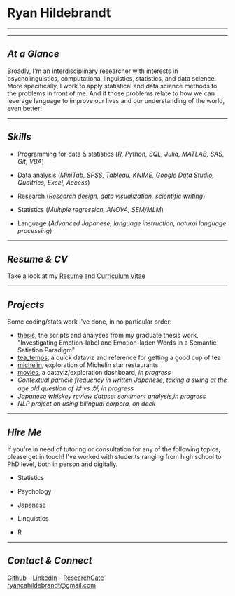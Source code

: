 # Ryan Hildebrandt

---

---

## *At a Glance*

Broadly, I'm an interdisciplinary researcher with interests in psycholinguistics, computational linguistics, statistics, and data science. More specifically, I work to apply statistical and data science methods to the problems in front of me. And if those problems relate to how we can leverage language to improve our lives and our understanding of the world, even better!

---

## *Skills*

- Programming for data & statistics (*R, Python, SQL, Julia, MATLAB, SAS, Git, VBA*)

- Data analysis (*MiniTab, SPSS, Tableau, KNIME, Google Data Studio, Qualtrics, Excel, Access*)

- Research (*Research design, data visualization, scientific writing*)

- Statistics (*Multiple regression, ANOVA, SEM/MLM*)

- Language (*Advanced Japanese, language instruction, natural language processing*)

---

## *Resume & CV*

Take a look at my [Resume](https://ryancahildebrandt.github.io/resume/) and [Curriculum Vitae](https://ryancahildebrandt.github.io/cv/)

---

## *Projects*

Some coding/stats work I've done, in no particular order:

- [thesis](https://github.com/ryancahildebrandt/thesis), the scripts and analyses from my graduate thesis work, "Investigating Emotion-label and Emotion-laden Words in a Semantic Satiation Paradigm"
- [tea_temps](https://github.com/ryancahildebrandt/tea_temps), a quick dataviz and reference for getting a good cup of tea
- [michelin](https://github.com/ryancahildebrandt/michelin), exploration of Michelin star restaurants
- [movies](https://github.com/ryancahildebrandt/movies), a dataviz/exploration dashboard, *in progress*
- *Contextual particle frequency in written Japanese, taking a swing at the age old question of は vs が, in progress*
- *Japanese whiskey review dataset sentiment analysis,in progress*
- *NLP project on using bilingual corpora, on deck*

---

## *Hire Me*

If you're in need of tutoring or consultation for any of the following topics, please get in touch! I've worked with students ranging from high school to PhD level, both in person and digitally.

- Statistics

- Psychology

- Japanese

- Linguistics

- R

---

## *Contact & Connect*

[Github](https://github.com/ryancahildebrandt) - [LinkedIn](https://linkedin.com/in/rcah) - [ResearchGate](https://researchgate.net/profile/Ryan\_Hildebrandt) <br>
ryancahildebrandt@gmail.com
